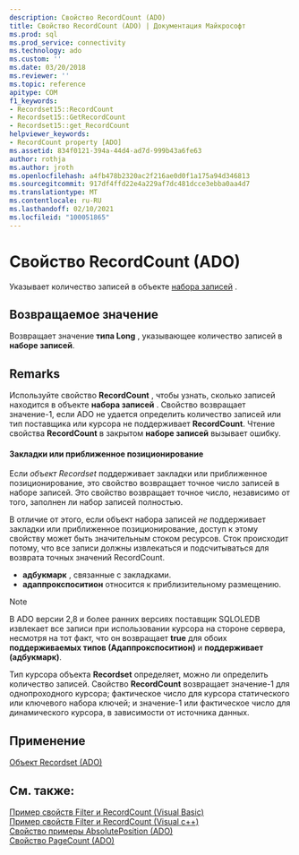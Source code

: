```yaml
---
description: Свойство RecordCount (ADO)
title: Свойство RecordCount (ADO) | Документация Майкрософт
ms.prod: sql
ms.prod_service: connectivity
ms.technology: ado
ms.custom: ''
ms.date: 03/20/2018
ms.reviewer: ''
ms.topic: reference
apitype: COM
f1_keywords:
- Recordset15::RecordCount
- Recordset15::GetRecordCount
- Recordset15::get_RecordCount
helpviewer_keywords:
- RecordCount property [ADO]
ms.assetid: 834f0121-394a-44d4-ad7d-999b43a6fe63
author: rothja
ms.author: jroth
ms.openlocfilehash: a4fb478b2320ac2f216ae0d0f1a175a94d346813
ms.sourcegitcommit: 917df4ffd22e4a229af7dc481dcce3ebba0aa4d7
ms.translationtype: MT
ms.contentlocale: ru-RU
ms.lasthandoff: 02/10/2021
ms.locfileid: "100051865"
---
```

# <a name="recordcount-property-ado"></a>Свойство RecordCount (ADO)

Указывает количество записей в объекте [набора записей](./recordset-object-ado.md) .
  
## <a name="return-value"></a>Возвращаемое значение

Возвращает значение **типа Long** , указывающее количество записей в **наборе записей**.
  
## <a name="remarks"></a>Remarks

Используйте свойство **RecordCount** , чтобы узнать, сколько записей находится в объекте **набора записей** . Свойство возвращает значение-1, если ADO не удается определить количество записей или тип поставщика или курсора не поддерживает **RecordCount**. Чтение свойства **RecordCount** в закрытом **наборе записей** вызывает ошибку.

#### <a name="bookmarks-or-approximate-positioning"></a>Закладки или приближенное позиционирование

Если *объект Recordset* поддерживает закладки или приближенное позиционирование, это свойство возвращает точное число записей в наборе записей. Это свойство возвращает точное число, независимо от того, заполнен ли набор записей полностью.

В отличие от этого, если объект набора записей *не* поддерживает закладки или приближенное позиционирование, доступ к этому свойству может быть значительным стоком ресурсов. Сток происходит потому, что все записи должны извлекаться и подсчитываться для возврата точных значений RecordCount.

- **адбукмарк** , связанные с закладками.
- **адаппрокспоситион** относится к приблизительному размещению.

> [!NOTE]
> В ADO версии 2,8 и более ранних версиях поставщик SQLOLEDB извлекает все записи при использовании курсора на стороне сервера, несмотря на тот факт, что он возвращает **true** для обоих **поддерживаемых типов (Адаппрокспоситион)** и **поддерживает (адбукмарк)**.
  
Тип курсора объекта **Recordset** определяет, можно ли определить количество записей. Свойство **RecordCount** возвращает значение-1 для однопроходного курсора; фактическое число для курсора статического или ключевого набора ключей; и значение-1 или фактическое число для динамического курсора, в зависимости от источника данных.
  
## <a name="applies-to"></a>Применение

[Объект Recordset (ADO)](./recordset-object-ado.md)  
  
## <a name="see-also"></a>См. также:

[Пример свойств Filter и RecordCount (Visual Basic)](./filter-and-recordcount-properties-example-vb.md)   
[Пример свойств Filter и RecordCount (Visual c++)](./filter-and-recordcount-properties-example-vc.md)   
[Свойство примеры AbsolutePosition (ADO)](./absoluteposition-property-ado.md)   
[Свойство PageCount (ADO)](./pagecount-property-ado.md)